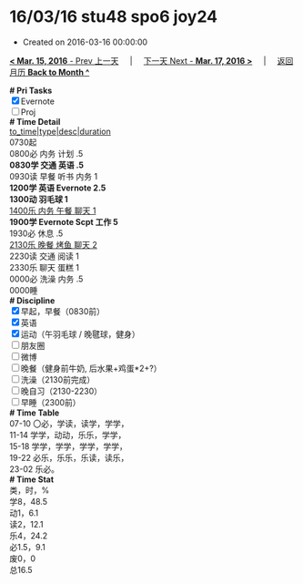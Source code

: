 # 16/03/16 stu48 spo6 joy24

- Created on 2016-03-16 00:00:00

[**< Mar. 15, 2016** - Prev 上一天](_archived/lifelogs/2016/03/d15.md) &nbsp; &nbsp; | &nbsp; &nbsp; [下一天 Next - **Mar. 17, 2016 >**](_archived/lifelogs/2016/03/d17.md) &nbsp; &nbsp; |  &nbsp; &nbsp; [返回月历 **Back to Month ^**](_archived/lifelogs/2016/03/index.md)
<br/><div><b># Pri Tasks</b></div><div><input checked="true" type="checkbox"/>Evernote</div><div><input type="checkbox"/>Proj</div><div><b># Time Detail</b></div><div><u>to_time|type|desc|duration</u></div><div>0730起</div><div>0800必 内务 计划 .5</div><div><b>0830学 交通 英语 .5</b></div><div>0930读 早餐 听书 内务 1</div><div><b>1200学 英语 Evernote 2.5</b></div><div><b>1300动 羽毛球 1</b></div><div><u>1400乐 内务 午餐 聊天 1</u></div><div><b>1900学 Evernote Scpt 工作 5</b></div><div>1930必 休息 .5</div><div><u>2130乐 晚餐 烤鱼 聊天 2</u></div><div>2230读 交通 阅读 1</div><div>2330乐 聊天 蛋糕 1</div><div>0000必 洗澡 内务 .5</div><div>0000睡</div><div><b># Discipline</b></div><div><input checked="true" type="checkbox"/>早起，早餐（0830前）</div><div><input checked="true" type="checkbox"/>英语</div><div><input checked="true" type="checkbox"/>运动（午羽毛球 / 晚毽球，健身）</div><div><input type="checkbox"/>朋友圈</div><div><input type="checkbox"/>微博</div><div><input type="checkbox"/>晚餐（健身前牛奶, 后水果+鸡蛋*2+?）</div><div><input type="checkbox"/>洗澡（2130前完成）</div><div><input type="checkbox"/>晚自习（2130-2230）</div><div><input type="checkbox"/>早睡（2300前）</div><div><b># Time Table</b></div><div>07-10 〇必，学读，读学，学学，</div><div>11-14 学学，动动，乐乐，学学，</div><div>15-18 学学，学学，学学，学学，</div><div>19-22 必乐，乐乐，乐读，读乐，</div><div>23-02 乐必。</div><div><b># Time Stat</b></div><div>类，时，%</div><div>学8，48.5</div><div>动1，6.1</div><div>读2，12.1</div><div>乐4，24.2</div><div>必1.5，9.1</div><div>废0，0</div><div>总16.5</div>
